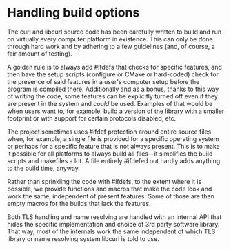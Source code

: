 # Handling build options

The curl and libcurl source code has been carefully written to build and run
on virtually every computer platform in existence. This can only be done
through hard work and by adhering to a few guidelines (and, of course, a fair
amount of testing).

A golden rule is to always add #ifdefs that checks for specific features, and
then have the setup scripts (configure or CMake or hard-coded) check for the
presence of said features in a user's computer setup before the program is
compiled there. Additionally and as a bonus, thanks to this way of writing the
code, some features can be explicitly turned off even if they are present in
the system and *could* be used. Examples of that would be when users want to,
for example, build a version of the library with a smaller footprint or with
support for certain protocols disabled, etc.

The project sometimes uses #ifdef protection around entire source files when,
for example, a single file is provided for a specific operating system or
perhaps for a specific feature that is not always present. This is to make it
possible for all platforms to always build all files—it simplifies the build
scripts and makefiles a lot. A file entirely #ifdefed out hardly adds anything
to the build time, anyway.

Rather than sprinkling the code with #ifdefs, to the extent where it is
possible, we provide functions and macros that make the code look and work the
same, independent of present features. Some of those are then empty macros for
the builds that lack the features.

Both TLS handling and name resolving are handled with an internal API that
hides the specific implementation and choice of 3rd party software
library. That way, most of the internals work the same independent of which
TLS library or name resolving system libcurl is told to use.

